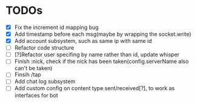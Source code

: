 TODOs
===
- [x] Fix the increment id mapping bug
- [x] Add timestamp before each msg(maybe by wrapping the socket.write)
- [x] Add account subsystem, such as same ip with same id
- [ ] Refactor code structure
- [ ] [?]Refactor user specifing by name rather than id, update whisper
- [ ] Finish :nick, check if the nick has been taken(config.serverName also can't be taken)
- [ ] Finsih /tap
- [ ] Add chat log subsystem
- [ ] Add custom config on content type sent/received[?], to work as interfaces for bot
